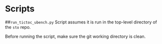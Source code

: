 # Scripts

##`run_tictoc_ubench.py`
Script assumes it is run in the top-level directory of the `sto` repo.

Before running the script, make sure the git working directory is clean.
